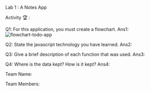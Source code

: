 Lab 1 : A Notes App

Activity 🏆 :

Q1: For this application, you must create a flowchart.
Ans1:
![flowchart-todo-app](https://user-images.githubusercontent.com/38247575/236631962-7ce6632a-d380-4083-ab70-f0c954cb5f70.png)

Q2: State the javascript technology you have learned.
Ans2:

Q3: Give a brief description of each function that was used.
Ans3:

Q4: Where is the data kept? How is it kept?
Ans4:



Team Name:

Team Members:
